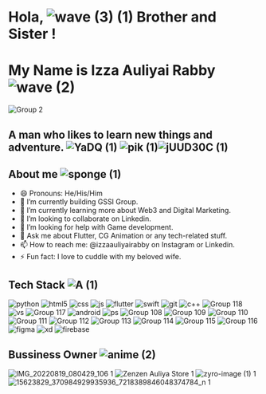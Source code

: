 # Hola, ![wave (3) (1)](https://user-images.githubusercontent.com/103131773/187973296-7c610234-fa8d-4e94-b331-043c92220907.gif) Brother and Sister ! 
# My Name is Izza Auliyai Rabby ![wave (2)](https://user-images.githubusercontent.com/103131773/187973327-b52faccd-41c2-4a2b-ac58-5756aa19f135.gif) 
![Group 2](https://user-images.githubusercontent.com/103131773/187741141-68ff1190-f434-4e4f-ad6b-98be72fe8e8a.png)
## A man who likes to learn new things and adventure. ![YaDQ (1)](https://user-images.githubusercontent.com/103131773/187975418-51e32d91-a030-410a-bc1b-a25fe18c84ed.gif) ![pik (1)](https://user-images.githubusercontent.com/103131773/188007761-f1664b65-6c6e-414a-babe-1691307d5a43.gif)![jUUD30C (1)](https://user-images.githubusercontent.com/103131773/188007776-d91470ec-6312-453d-9341-adf523cbb885.gif)




## About me ![sponge (1)](https://user-images.githubusercontent.com/103131773/187973757-7f1cebc9-e682-440d-a614-72c803e5bb3f.gif) 
- 😄 Pronouns: He/His/Him
- 🔭 I’m currently building GSSI Group.
- 🌱 I’m currently learning more about Web3 and Digital Marketing.
- 👯 I’m looking to collaborate on Linkedin.
- 🤔 I’m looking for help with Game development. 
- 💬 Ask me about Flutter, CG Animation or any tech-related stuff.
- 📫 How to reach me: @izzaauliyairabby on Instagram or Linkedin.
- ⚡ Fun fact: I love to cuddle with my beloved wife.

## Tech Stack ![A (1)](https://user-images.githubusercontent.com/103131773/187974065-fe17b4c6-90a1-4c51-8470-32d040e25e96.gif) 

![python](https://user-images.githubusercontent.com/103131773/188166664-ec384f23-02be-4909-9da8-cb0c03519577.png)
![html5](https://user-images.githubusercontent.com/103131773/188166520-b4f4dfb9-de84-42f4-92d0-1523e3d4cec9.png)
![css](https://user-images.githubusercontent.com/103131773/188166540-cfc52284-1c66-41f7-b806-d86dc12103a4.png)
![js](https://user-images.githubusercontent.com/103131773/188166586-0599e7c9-c3d0-477c-b0bd-7ec73026c766.png)
![flutter](https://user-images.githubusercontent.com/103131773/188166622-772b9296-20c5-4a73-99a5-b3206e55615d.png)
![swift](https://user-images.githubusercontent.com/103131773/188166778-5582f7ed-84c6-4189-a001-1851739ea665.png)
![git](https://user-images.githubusercontent.com/103131773/188166638-9888ff7e-89b6-4757-a07e-3c2e6d48265c.png)
![c++](https://user-images.githubusercontent.com/103131773/188166690-4a6000fc-ce30-4bc8-844f-aef57ab36b73.png)
![Group 118](https://user-images.githubusercontent.com/103131773/188166707-482a61b1-05ad-48b2-badd-c1bffc965b44.png)
![vs](https://user-images.githubusercontent.com/103131773/188166721-8ee67d7a-1d61-4935-9484-985fb9320c8e.png)
![Group 117](https://user-images.githubusercontent.com/103131773/188166736-818a4d64-f059-4626-8e74-7179302f5f25.png)
![android](https://user-images.githubusercontent.com/103131773/188166912-cb2fe1de-3fee-44f4-8bb1-45c34fca4ff0.png)
![ps](https://user-images.githubusercontent.com/103131773/188167024-d3ff2fd0-1e0a-450f-91bc-e5ffe121e8b6.png)
![Group 108](https://user-images.githubusercontent.com/103131773/188167097-461b1fef-2d35-4dfe-952e-ef34d1218b94.png)
![Group 109](https://user-images.githubusercontent.com/103131773/188167116-948522ee-8b04-430d-b392-f4f4fd2ead6d.png)
![Group 110](https://user-images.githubusercontent.com/103131773/188167127-c4315bf4-170c-41bc-bec9-c4f9d02fd472.png)
![Group 111](https://user-images.githubusercontent.com/103131773/188167132-c71427b5-2d13-41f2-beab-51610f3cc94a.png)
![Group 112](https://user-images.githubusercontent.com/103131773/188167141-c54d0aff-c501-4472-8d1c-388a5e6a3b52.png)
![Group 113](https://user-images.githubusercontent.com/103131773/188167150-e72280f0-052d-4114-b1a5-714c876b5d01.png)
![Group 114](https://user-images.githubusercontent.com/103131773/188167153-e85df29b-faab-4ca3-a62e-ab2d17957bef.png)
![Group 115](https://user-images.githubusercontent.com/103131773/188167159-f0c5d70b-2c15-402c-91aa-ec053c3655d4.png)
![Group 116](https://user-images.githubusercontent.com/103131773/188167166-5073fc13-3b21-4cef-a1c3-3105df9b0a39.png)
![figma](https://user-images.githubusercontent.com/103131773/188167207-d4cd6b27-3052-4637-b22a-82bcaa53e54f.png)
![xd](https://user-images.githubusercontent.com/103131773/188167284-b6320bce-23ce-4c28-b340-b5e0712c3e25.png)
![firebase](https://user-images.githubusercontent.com/103131773/188167213-81e7b952-4284-401e-99e9-7fbcb007b65c.png)



## Bussiness Owner ![anime (2)](https://user-images.githubusercontent.com/103131773/187974784-4e58dd86-ffaf-4c25-a32b-10ec1d89e6a8.gif) 


![IMG_20220819_080429_106 1](https://user-images.githubusercontent.com/103131773/187739754-efc044f0-0e88-4997-a3bf-5055b0f3cc4a.png)
![Zenzen Auliya Store 1](https://user-images.githubusercontent.com/103131773/187739757-5f89e762-fc20-479b-add1-a7e18e8a84e0.png)
![zyro-image (1) 1](https://user-images.githubusercontent.com/103131773/187739758-bdeb6902-8fb7-4781-8ed1-599ff4d768aa.png) 
![15623829_370984929935936_7218389846048374784_n 1](https://user-images.githubusercontent.com/103131773/187739761-f8da11d6-5287-46b3-8bbd-421bd0d96db0.png)
